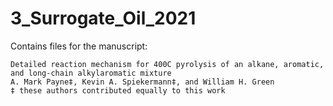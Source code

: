 # 3_Surrogate_Oil_2021
Contains files for the manuscript:

```
Detailed reaction mechanism for 400C pyrolysis of an alkane, aromatic, and long-chain alkylaromatic mixture
A. Mark Payne‡, Kevin A. Spiekermann‡, and William H. Green
‡ these authors contributed equally to this work
```
